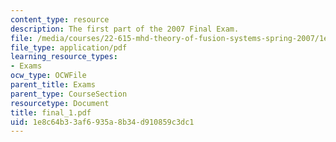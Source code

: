 ```yaml
---
content_type: resource
description: The first part of the 2007 Final Exam.
file: /media/courses/22-615-mhd-theory-of-fusion-systems-spring-2007/1e8c64b33af6935a8b34d910859c3dc1_final_1.pdf
file_type: application/pdf
learning_resource_types:
- Exams
ocw_type: OCWFile
parent_title: Exams
parent_type: CourseSection
resourcetype: Document
title: final_1.pdf
uid: 1e8c64b3-3af6-935a-8b34-d910859c3dc1
---
```


